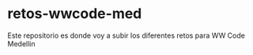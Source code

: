 # retos-wwcode-med
Este repositorio es donde voy a subir los diferentes retos para WW Code Medellin
